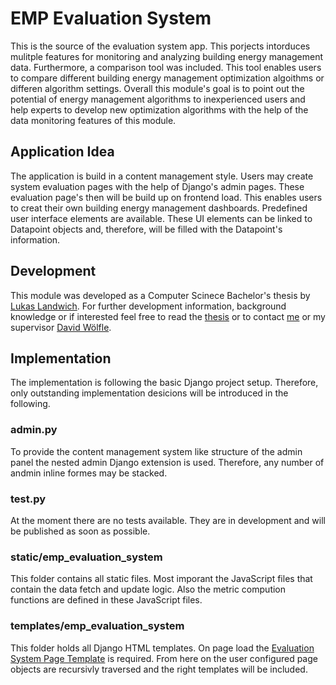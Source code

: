 # EMP Evaluation System

This is the source of the evaluation system app. This porjects intorduces mulitple features for monitoring and analyzing building energy management data. Furthermore, a comparison tool was included. This tool enables users to compare different building energy management optimization algoithms or differen algorithm settings. 
Overall this module's goal is to point out the potential of energy management algorithms to inexperienced users and help experts to develop new optimization algorithms with the help of the data monitoring features of this module. 

## Application Idea

The application is build in a content management style. Users may create system evaluation pages with the help of Django's admin pages. These evaluation page's then will be build up on frontend load. This enables users to creat their own building energy management dashboards. 
Predefined user interface elements are available. These UI elements can be linked to Datapoint objects and, therefore, will be filled with the Datapoint's information.

## Development
This module was developed as a Computer Scinece Bachelor's thesis by [Lukas Landwich](https://github.com/LukasLandwich/). For further development information, background knowledge or if interested feel free to read the [thesis](Bachelorarbeit_Lukas_Landwich.pdf) or to contact [me](https://github.com/LukasLandwich/) or my supervisor [David Wölfle](https://github.com/david-woelfle).

## Implementation
The implementation is following the basic Django project setup. Therefore, only outstanding implementation desicions will be introduced in the following.

### admin.py
To provide the content management system like structure of the admin panel the nested admin Django extension is used. Therefore, any number of andmin inline formes may be stacked.

### test.py
At the moment there are no tests available. They are in development and will be published as soon as possible.

### static/emp_evaluation_system
This folder contains all static files. Most imporant the JavaScript files that contain the data fetch and update logic. Also the metric compution functions are defined in these JavaScript files.

### templates/emp_evaluation_system
This folder holds all Django HTML templates. On page load the [Evaluation System Page Template](templates/emp_evaluation_system/evaluationSystemPage.html) is required. From here on the user configured page objects are recursivly traversed and the right templates will be included.